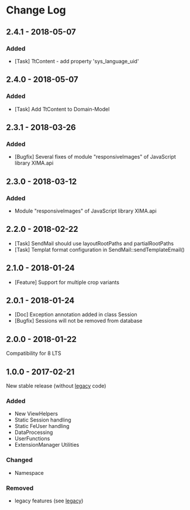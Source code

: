 # Change Log

## 2.4.1 - 2018-05-07
### Added
- [Task] TtContent - add property 'sys_language_uid'

## 2.4.0 - 2018-05-07
### Added
- [Task] Add TtContent to Domain-Model

## 2.3.1 - 2018-03-26
### Added
- [Bugfix] Several fixes of module "responsiveImages" of JavaScript library XIMA.api

## 2.3.0 - 2018-03-12
### Added
- Module "responsiveImages" of JavaScript library XIMA.api

## 2.2.0 - 2018-02-22
- [Task] SendMail should use layoutRootPaths and partialRootPaths
- [Task] Templat format configuration in SendMail::sendTemplateEmail()

## 2.1.0 - 2018-01-24
- [Feature] Support for multiple crop variants

## 2.0.1 - 2018-01-24
- [Doc] Exception annotation added in class Session
- [Bugfix] Sessions will not be removed from database

## 2.0.0 - 2018-01-22
Compatibility for 8 LTS

## 1.0.0 - 2017-02-21
New stable release (without [legacy](https://github.com/xima-media/xm_tools/tree/legacy) code)

### Added
- New ViewHelpers
- Static Session handling
- Static FeUser handling
- DataProcessing
- UserFunctions
- ExtensionManager Utilities

### Changed
- Namespace

### Removed
- legacy features (see [legacy](https://github.com/xima-media/xm_tools/tree/legacy))
